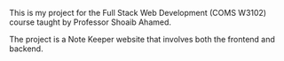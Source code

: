 This is my project for the Full Stack Web Development (COMS W3102) course taught by Professor Shoaib Ahamed.

The project is a Note Keeper website that involves both the frontend and backend.
